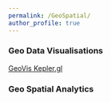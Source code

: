 ```yaml
---
permalink: /GeoSpatial/
author_profile: true
---  
```


### Geo Data Visualisations 
[GeoVis Kepler.gl](https://ns3115neha.github.io/geovis/KeplerGeoSpatial/)  


### Geo Spatial Analytics 

